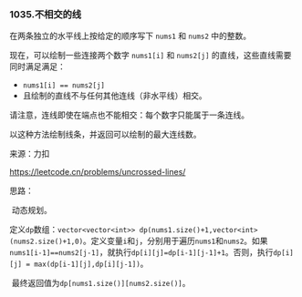 ### 1035.不相交的线

在两条独立的水平线上按给定的顺序写下 `nums1` 和 `nums2` 中的整数。

现在，可以绘制一些连接两个数字 `nums1[i]` 和 `nums2[j]` 的直线，这些直线需要同时满足满足：

-  `nums1[i] == nums2[j]`
- 且绘制的直线不与任何其他连线（非水平线）相交。

请注意，连线即使在端点也不能相交：每个数字只能属于一条连线。

以这种方法绘制线条，并返回可以绘制的最大连线数。

来源：力扣

https://leetcode.cn/problems/uncrossed-lines/



思路：

​		动态规划。

​		定义`dp`数组：`vector<vector<int>> dp(nums1.size()+1,vector<int>(nums2.size()+1,0)`。定义变量`i`和`j`，分别用于遍历`nums1`和`nums2`。如果`nums1[i-1]==nums2[j-1]`，就执行`dp[i][j]=dp[i-1][j-1]+1`。否则，执行`dp[i][j] = max(dp[i-1][j],dp[i][j-1])`。

​		最终返回值为`dp[nums1.size()][nums2.size()]`。